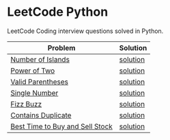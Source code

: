 # LeetCode Python
LeetCode Coding interview questions solved in Python.

| Problem | Solution |
| --- | ---| 
|[Number of Islands](https://leetcode.com/problems/number-of-islands/) | [solution](island.py)|
|[Power of Two](https://leetcode.com/problems/power-of-two/)| [solution](power_of_two.py)|
|[Valid Parentheses](https://leetcode.com/problems/valid-parentheses/)| [solution](valid_parentheses.py)|
|[Single Number](https://leetcode.com/problems/single-number/)| [solution](single_number.py)|
|[Fizz Buzz](https://leetcode.com/problems/fizz-buzz/)| [solution](fizz_buzz.py)|
|[Contains Duplicate](https://leetcode.com/problems/contains-duplicate/)|[solution](contains_duplicate.py)|
|[Best Time to Buy and Sell Stock](https://leetcode.com/problems/best-time-to-buy-and-sell-stock/)|[solution](stocks.py)|
